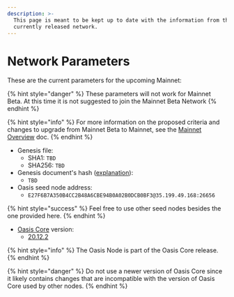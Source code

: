 ```yaml
---
description: >-
  This page is meant to be kept up to date with the information from the
  currently released network.
---
```


# Network Parameters

These are the current parameters for the upcoming Mainnet:

{% hint style="danger" %}
These parameters will not work for Mainnet Beta. At this time it is not suggested to join the Mainnet Beta Network
{% endhint %}

{% hint style="info" %}
For more information on the proposed criteria and changes to upgrade from Mainnet Beta to Mainnet, see the [Mainnet Overview](../mainnet/mainnet.md) doc. 
{% endhint %}

* Genesis file:
  * SHA1: `TBD`
  * SHA256: `TBD`
* Genesis document's hash \([explanation](../mainnet/genesis-file.md#genesis-file-vs-genesis-document)\):
  * `TBD`
* Oasis seed node address:
  * `E27F6B7A350B4CC2B48A6CBE94B0A02B0DCB0BF3@35.199.49.168:26656`

{% hint style="success" %}
Feel free to use other seed nodes besides the one provided here.
{% endhint %}

* [Oasis Core](https://github.com/oasisprotocol/oasis-core) version:
  * [20.12.2](https://github.com/oasisprotocol/oasis-core/releases/tag/v20.12.2)

{% hint style="info" %}
The Oasis Node is part of the Oasis Core release.
{% endhint %}

{% hint style="danger" %}
Do not use a newer version of Oasis Core since it likely contains changes that are incompatible with the version of Oasis Core used by other nodes.
{% endhint %}


